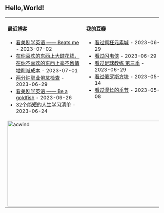## Hello,World!

<table width="95%">
<tr>
<td valign="top" width="50%">

#### <a href="https://blog.acwinds.com" target="_blank">最近博客</a>

<!-- blog starts -->
* <a href='https://blog.acwinds.com/%E7%BE%8E%E5%89%A7%E7%AC%94%E8%AE%B0/2023/07/02/beats-me.html' target='_blank'>看美剧学英语 —— Beats me</a> - 2023-07-02
* <a href='https://blog.acwinds.com/%E5%BF%83%E6%83%85%E9%9A%8F%E7%AC%94/2023/07/01/cut-costs.html' target='_blank'>在你喜欢的东西上大肆花钱，在你不喜欢的东西上毫不留情地削减成本</a> - 2023-07-01
* <a href='https://blog.acwinds.com/%E7%BF%BB%E8%AF%91/2023/06/29/burnout.html' target='_blank'>两分钟职业倦怠检查</a> - 2023-06-29
* <a href='https://blog.acwinds.com/%E7%BE%8E%E5%89%A7%E7%AC%94%E8%AE%B0/2023/06/26/be-a-goldfish.html' target='_blank'>看美剧学英语 —— Be a goldfish</a> - 2023-06-26
* <a href='https://blog.acwinds.com/%E7%BF%BB%E8%AF%91%E6%91%98%E6%8A%84/2023/06/24/32-Brief-Life-Lessons.html' target='_blank'>32个简短的人生学习清单</a> - 2023-06-24
<!-- blog ends -->
</td>

<td valign="top" width="50%">
 
#### <a href="https://www.douban.com/people/140078908/" target="_blank">我的豆瓣</a>

<!-- douban starts -->
* <a href='http://movie.douban.com/subject/35901878/' target='_blank'>看过疯狂元素城</a> - 2023-06-29
* <a href='http://movie.douban.com/subject/3011317/' target='_blank'>看过闪电侠</a> - 2023-06-29
* <a href='http://movie.douban.com/subject/35237371/' target='_blank'>看过足球教练 第三季</a> - 2023-06-29
* <a href='http://movie.douban.com/subject/26087471/' target='_blank'>看过俄罗斯方块</a> - 2023-05-14
* <a href='http://movie.douban.com/subject/35588177/' target='_blank'>看过漫长的季节</a> - 2023-05-08
<!-- douban ends -->


</td>

</tr>
 <tr><td colspan="2"><a target="_blank" href="https://trakt.tv/users/acwind"><img width="500" height="281" alt="acwind" src="https://widgets.trakt.tv/users/1f712e5c320ac20984774069f2b6daa7/watched/fanart2@2x.jpg" /></a></td></tr>
  
</table>
